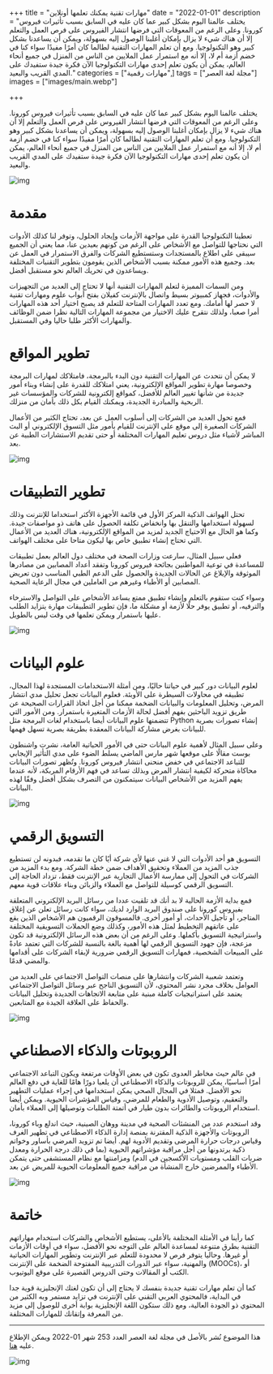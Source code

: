 +++
title = "مهارات تقنية يمكنك تعلمها أونلاين"
date = "2022-01-01"
description = "يختلف عالمنا اليوم بشكل كبير عما كان عليه في السابق بسبب تأثيرات فيروس كورونا. وعلى الرغم من المعوقات التي فرضها انتشار الفيروس على فرص العمل والتعلم إلا أن هناك شيء لا يزال بإمكان أغلبنا الوصول إليه بسهولة، ويمكن أن يساعدنا بشكل كبير وهو التكنولوجيا. ومع أن تعلم المهارات التقنية لطالما كان أمرًا مفيدًا سواء كنا في خضم أزمة أم لا، إلا أنه مع استمرار عمل الملايين من الناس من المنزل في جميع أنحاء العالم، يمكن أن يكون تعلم إحدى مهارات التكنولوجيا الآن فكرة جيدة ستفيدك على المدي القريب والبعيد."
categories = ["مهارات رقمية",]
tags = ["مجلة لغة العصر"]
images = ["images/main.webp"]

+++

يختلف عالمنا اليوم بشكل كبير عما كان عليه في السابق بسبب تأثيرات فيروس كورونا. وعلى الرغم من المعوقات التي فرضها انتشار الفيروس على فرص العمل والتعلم إلا أن هناك شيء لا يزال بإمكان أغلبنا الوصول إليه بسهولة، ويمكن أن يساعدنا بشكل كبير وهو التكنولوجيا. ومع أن تعلم المهارات التقنية لطالما كان أمرًا مفيدًا سواء كنا في خضم أزمة أم لا، إلا أنه مع استمرار عمل الملايين من الناس من المنزل في جميع أنحاء العالم، يمكن أن يكون تعلم إحدى مهارات التكنولوجيا الآن فكرة جيدة ستفيدك على المدي القريب والبعيد.

![img](images/main.webp) 

# مقدمة

تعطينا التكنولوجيا القدرة على مواجهة الأزمات وإيجاد الحلول، وتوفر لنا كذلك الأدوات التي نحتاجها للتواصل مع الأشخاص على الرغم من كونهم بعيدين عنا، مما يعني أن الجميع سيبقى على اطلاع بالمستجدات وستستطيع الشركات والفرق الاستمرار في العمل عن بعد. وجميع هذه الأمور ممكنة بسبب الأشخاص الذين يقومون بتطوير التقنيات المختلفة ويساعدون في تحريك العالم نحو مستقبل أفضل. 

ومن السمات المميزة لتعلم المهارات التقنية أنها لا تحتاج إلى العديد من التجهيزات والأدوات، فجهاز كمبيوتر بسيط واتصال بالإنترنت كفيلان بفتح أبواب علوم ومهارات تقنية لا حصر لها أمامك. ومع تعدد المهارات المتاحة للتعلم قد يصبح اختيار أحد هذه المهارات أمرا صعبا، ولذلك نتقرح عليك الاختيار من مجموعة المهارات التالية نظرا ضمن الوظائف والمهارات الأكثر طلبا حاليا وفي المستقبل. 

# تطوير المواقع

لا يمكن أن نتحدث عن المهارات التقنية دون البدء بالبرمجة، فامتلاكك لمهارات البرمجة وخصوصا مهارة تطوير المواقع الإلكترونية، يعني امتلاكك للقدرة على إنشاء وبناء أمور جديدة من شأنها تغيير العالم للأفضل، كمواقع إلكترونية للشركات والمؤسسات غير الربحية والمبادرة الجديدة، ويمكنك القيام بكل ذلك بأمان من منزلك. 

فمع تحول العديد من الشركات إلى أسلوب العمل عن بعد، تحتاج الكثير من الأعمال الشركات الصغيرة إلى موقع على الإنترنت للقيام بأمور مثل التسوق الإلكتروني أو البث المباشر لأشياء مثل دروس تعليم المهارات المختلفة أو حتى تقديم الاستشارات الطبية عن بعد. 

![img](images/coding.webp)

# تطوير التطبيقات

تحتل الهواتف الذكية المركز الأول في قائمة الأجهزة الأكثر استخداما للإنترنت وذلك لسهولة استخدامها والتنقل بها وانخفاض تكلفة الحصول على هاتف ذو مواصفات جيدة. وكما هو الحال مع الاحتياج الجديد لمزيد من المواقع الإلكترونية، هناك العديد من الأعمال التي تحتاج إنشاء تطبيق خاص بها ليكون متاحا على مختلف الهواتف.

فعلى سبيل المثال، سارعت وزارات الصحة في مختلف دول العالم بعمل تطبيقات للمساعدة في توعية المواطنين بجائحة فيروس كورونا وتفقد أعداد المصابين من مصادرها الموثوقة والإبلاغ عن الحالات الجديدة والحصول على الدعم الطبي المناسب دون تعريض المصابين أو الأطباء وغيرهم من العاملين في مجال الرعاية الصحية.

وسواء كنت ستقوم بالتعلم وإنشاء تطبيق ممتع يساعد الأشخاص على التواصل والاسترخاء والترفيه، أو تطبيق يوفر حلًا لأزمة أو مشكلة ما، فإن تطوير التطبيقات مهارة يتزايد الطلب عليها باستمرار ويمكن تعلمها في وقت ليس بالطويل.

![img](images/apps.webp)

# علوم البيانات

لعلوم البيانات دور كبير في حياتنا حاليًا، ومن أمثلة الاستخدامات المستجدة لهذا المجال، تطبيقه في محاولات السيطرة على الأوبئة. فعلوم البيانات تجعل تحليل مدي انتشار المرض، وتحليل المعلومات والبيانات الضخمة ممكنا من أجل اتخاذ القرارات الصحيحة عن طريق تزويد الباحثين بفهم أفضل لحالة الأزمات المتغيرة باستمرار. ومن الأمور التي تتضمنها علوم البيانات أيضا باستخدام لغات البرمجة مثل Python إنشاء تصورات بصرية للبيانات بغرض مشاركة البيانات المعقدة بطريقة بصرية تسهل فهمها.

وعلى سبيل المثال لأهمية علوم البيانات حتى في الأمور الحياتية العامة، نشرت واشنطون بوست مقالًا على موقعها شهر مارس الماضي يسلط الضوء على مدي التأثير الإيجابي للتباعد الاجتماعي في خفض منحنى انتشار فيروس كورونا. وتُظهر تصورات البيانات محاكاة متحركة لكيفية انتشار المرض وبذلك تساعد في فهم الأرقام المربكة، لأنه عندما يفهم المزيد من الأشخاص البيانات سيتمكنون من التصرف بشكل أفضل وفقًا لهذه البيانات.

![img](images/simulation.png)

# التسويق الرقمي

التسويق هو أحد الأدوات التي لا غني عنها لأي شركة أيًا كان ما تقدمه، فبدونه لن تستطيع جذب المزيد من العملاء وتحقيق الأهداف ضمن خطة الشركة. ومع بدء المزيد من الشركات في التحول إلى ممارسة الأعمال التجارية عبر الإنترنت فقط، تزداد الحاجة إلى التسويق الرقمي كوسيلة للتواصل مع العملاء والزبائن وبناء علاقات قوية معهم. 

فمع بداية الأزمة الحالية لا بد أنك قد تلقيت عددا من رسائل البريد الإلكتروني المتعلقة بفيروس كورونا على صندوق البريد الوارد لديك، سواء كانت رسائل تعلن عن إغلاق المتاجر، أو تأجيل الأحداث، أو أمور أخرى. فالمسوقون الرقميون هم الأشخاص الذين يقع على عاتقهم التخطيط لمثل هذه الأمور، وكذلك وضع الحملات التسويقية المختلفة واستراتيجية التسويق بأكملها. وعلى الرغم من أن بعض هذه الرسائل الإلكترونية قد تكون مزعجة، فإن جهود التسويق الرقمي لها أهمية بالغة بالنسبة للشركات التي تعتمد عادةً على المبيعات الشخصية، فمهارات التسويق الرقمي ضرورية لإبقاء الشركات على أقدامها والمضي قدمًا. 

وتعتمد شعبية الشركات وانتشارها على منصات التواصل الاجتماعي على العديد من العوامل بخلاف مجرد نشر المحتوي، لأن التسويق الناجح عبر وسائل التواصل الاجتماعي يعتمد على استراتيجيات كاملة مبنية على متابعة الاتجاهات الجديدة وتحليل البيانات والحفاظ على العلاقة الجيدة مع المتابعين. 

![img](images/marketing.webp)

# الروبوتات والذكاء الاصطناعي

في عالم حيث مخاطر العدوى تكون في بعض الأوقات مرتفعة ويكون التباعد الاجتماعي أمرًا أساسيًا، يمكن للروبوتات والذكاء الاصطناعي أن يلعبا دورًا هامًا للغاية في دفع العالم نحو الأفضل. فمثلا في المجال الصحي يمكن استخدامها في إجراء عمليات التطهير والتعقيم، وتوصيل الأدوية والطعام للمرضي، وقياس المؤشرات الحيوية. ويمكن أيضا استخدام الروبوتات والطائرات بدون طيار في أتمتة الطلبات وتوصيلها إلى العملاء بأمان. 

وقد استخدم عدد من المنشئات الصحية في مدينة ووهان الصينية، حيث اندلع وباء كورونا، الروبوتات والأجهزة الذكية المقترنة بمنصة إدارة الذكاء الاصطناعي في تطهير الغرف وقياس درجات حرارة المرضى وتقديم الأدوية لهم. أيضا تم تزويد المرضي بأساور وخواتم ذكية يرتدونها من أجل مراقبة مؤشراتهم الحيوية (بما في ذلك درجة الحرارة ومعدل ضربات القلب ومستويات الأكسجين في الدم) ومزامنتها مع نظام المستشفى حتى يتمكن الأطباء والممرضين خارج المنشأة من مراقبة جميع المعلومات الحيوية للمريض عن بعد.

![img](images/robot.webp)

# خاتمة

كما رأينا في الأمثلة المختلفة بالأعلى، يستطيع الأشخاص والشركات استخدام مهاراتهم التقنية بطرق متنوعة لمساعدة العالم على التوجه نحو الأفضل، سواء في أوقات الأزمات أو غيرها. وحاليا يتوفر فرص لا محدودة للتعلم عبر الإنترنت وتطوير المهارات الحياتية والمهنية، سواء عبر الدورات التدريبية المفتوحة الضخمة على الإنترنت (MOOCs)، أو الكتب أو المقالات وحتى الدروس القصيرة على موقع اليوتيوب.

كما أن تعلم مهارات تقنية جديدة بنفسك لا يحتاج إلى أن تكون لغتك الإنجليزية قوية جدا في البداية، فالمحتوي العربي التقني على الإنترنت في تزايد مستمر وبه الكثير من المحتوي ذو الجودة العالية، ومع ذلك ستكون اللغة الإنجليزية بوابة أخرى للوصول إلى مزيد من المعرفة وإتقانك للمهارات المختلفة.

---

هذا الموضوع نُشر باﻷصل في مجلة لغة العصر العدد 253 شهر 01-2022 ويمكن الإطلاع عليه [هنا](https://drive.google.com/file/d/1sG1Z8Uukgy41SQ1QoiFK27BM7iXO25MS/view?usp=sharing).

![img](images/253-4.png)

